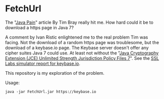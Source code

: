 # FetchUrl

The "[Java Pain](https://www.tbray.org/ongoing/When/201x/2014/06/20/Hating-Java-in-2014)" article By Tim Bray really hit me.
How hard could it be to download a https page in Java 7?

A comment by Ivan Ristic enlightened me to the real problem Tim was facing.
Not the download of a random https page was troublesome, but the download of a keybase.io page.
The Keybase server doesn't offer any cipher suites Java 7 could use.
At least not without the "[Java Cryptography Extension (JCE) Unlimited Strength Jurisdiction Policy Files 7](http://www.oracle.com/technetwork/java/javase/downloads/jce-7-download-432124.html)".
See the [SSL Labs simulator report for keybase.io](https://www.ssllabs.com/ssltest/analyze.html?d=keybase.io&s=54.84.133.185).

This repository is my exploration of the problem.

Usage:

    java -jar FetchUrl.jar https://keybase.io

